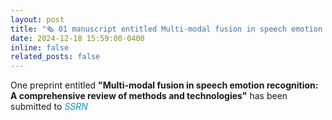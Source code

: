 ```yaml
---
layout: post
title: "🗞️ 01 manuscript entitled Multi-modal fusion in speech emotion recognition: A comprehensive review of methods and technologies has been submitted to SSRN."
date: 2024-12-18 15:59:00-0400
inline: false
related_posts: false
---
```


One preprint entitled <b>"Multi-modal fusion in speech emotion recognition: A comprehensive review of methods and technologies"</b> has been submitted to <span style="color: #0d93bf;"><i>SSRN</i></span>